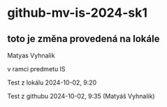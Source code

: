 # github-mv-is-2024-sk1

## toto je změna provedená na lokále

Matyas Vyhnalik

v ramci predmetu IS

Test z lokálu 2024-10-02, 9:20

Test z githubu 2024-10-02, 9:35 (Matyáš Vyhnalik)
